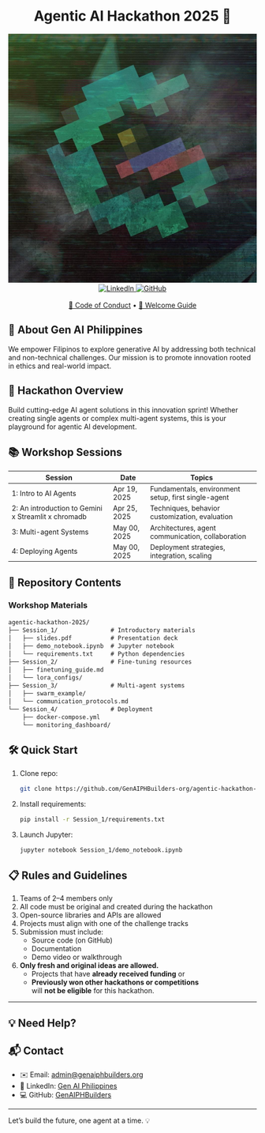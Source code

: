 <div align="center">
  <h1>Agentic AI Hackathon 2025 🚀</h1>
  
  <img src="484375722_122185705268255386_5486765374022898842_n.jpg" alt="Hackathon Banner" width="600" />
  
  <br/>
  
  <div>
    <a href="https://www.linkedin.com/company/gen-ai-philippines/?viewAsMember=true">
      <img src="https://img.shields.io/badge/LinkedIn-Gen_AI_Philippines-blue?style=flat-square&logo=linkedin" alt="LinkedIn">
    </a>
    <a href="https://github.com/GenAIPHBuilders-org">
      <img src="https://img.shields.io/badge/GitHub-GenAIPHBuilders-green?style=flat-square&logo=github" alt="GitHub">
    </a>
  </div>
  
  <br/>
  
  <div>
    <a href="./CODE_OF_CONDUCT.md">🤝 Code of Conduct</a> • 
    <a href="./WELCOME.md">👋 Welcome Guide</a>
  </div>
</div>

## 🌟 About Gen AI Philippines
We empower Filipinos to explore generative AI by addressing both technical and non-technical challenges. Our mission is to promote innovation rooted in ethics and real-world impact.

## 🎯 Hackathon Overview
Build cutting-edge AI agent solutions in this innovation sprint! Whether creating single agents or complex multi-agent systems, this is your playground for agentic AI development.

## 📚 Workshop Sessions

| Session | Date | Topics |
|---------|------|--------|
| 1: Intro to AI Agents | Apr 19, 2025 | Fundamentals, environment setup, first single-agent |
| 2: An introduction to Gemini x Streamlit x chromadb | Apr 25, 2025 | Techniques, behavior customization, evaluation |
| 3: Multi-agent Systems | May 00, 2025 | Architectures, agent communication, collaboration |
| 4: Deploying Agents | May 00, 2025 | Deployment strategies, integration, scaling |

## 📂 Repository Contents

### Workshop Materials
```
agentic-hackathon-2025/
├── Session_1/               # Introductory materials
│   ├── slides.pdf           # Presentation deck
│   ├── demo_notebook.ipynb  # Jupyter notebook
│   └── requirements.txt     # Python dependencies
├── Session_2/               # Fine-tuning resources
│   ├── finetuning_guide.md
│   └── lora_configs/
├── Session_3/               # Multi-agent systems
│   ├── swarm_example/
│   └── communication_protocols.md
└── Session_4/               # Deployment
    ├── docker-compose.yml
    └── monitoring_dashboard/
```

## 🛠️ Quick Start
1. Clone repo:
   ```bash
   git clone https://github.com/GenAIPHBuilders-org/agentic-hackathon-2025.git
   ```
2. Install requirements:
   ```bash
   pip install -r Session_1/requirements.txt
   ```
3. Launch Jupyter:
   ```bash
   jupyter notebook Session_1/demo_notebook.ipynb
   ```


## 📋 Rules and Guidelines  
1. Teams of 2–4 members only  
2. All code must be original and created during the hackathon  
3. Open-source libraries and APIs are allowed  
4. Projects must align with one of the challenge tracks  
5. Submission must include:
   - Source code (on GitHub)  
   - Documentation  
   - Demo video or walkthrough  
6. **Only fresh and original ideas are allowed.**  
   - Projects that have **already received funding** or  
   - **Previously won other hackathons or competitions**  
   will **not be eligible** for this hackathon.

---
   
## 💡 Need Help?
## 📬 Contact  

- ✉️ Email: [admin@genaiphbuilders.org](mailto:admin@genaiphbuilders.org)  
- 🔗 LinkedIn: [Gen AI Philippines](https://www.linkedin.com/company/gen-ai-philippines/?viewAsMember=true)  
- 💻 GitHub: [GenAIPHBuilders](https://github.com/GenAIPHBuilders-org)

---

Let’s build the future, one agent at a time. 💡
